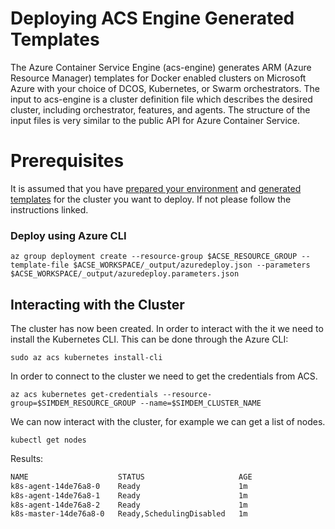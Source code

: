 # Deploying ACS Engine Generated Templates

The Azure Container Service Engine (acs-engine) generates ARM (Azure
Resource Manager) templates for Docker enabled clusters on Microsoft
Azure with your choice of DCOS, Kubernetes, or Swarm
orchestrators. The input to acs-engine is a cluster definition file
which describes the desired cluster, including orchestrator, features,
and agents. The structure of the input files is very similar to the
public API for Azure Container Service.

# Prerequisites

It is assumed that you
have [prepared your environment](../preparation/script.md)
and [generated templates](../generate/script.md) for the cluster you
want to deploy. If not please follow the instructions linked.

### Deploy using Azure CLI

```
az group deployment create --resource-group $ACSE_RESOURCE_GROUP --template-file $ACSE_WORKSPACE/_output/azuredeploy.json --parameters $ACSE_WORKSPACE/_output/azuredeploy.parameters.json
```

## Interacting with the Cluster

The cluster has now been created. In order to interact with the it we
need to install the Kubernetes CLI. This can be done through the Azure
CLI:

```
sudo az acs kubernetes install-cli
```

In order to connect to the cluster we need to get the credentials from
ACS.

```
az acs kubernetes get-credentials --resource-group=$SIMDEM_RESOURCE_GROUP --name=$SIMDEM_CLUSTER_NAME
```
               
We can now interact with the cluster, for example we can get a list of
nodes.

```
kubectl get nodes
```

Results:

```expected_similarity=0.2
NAME                    STATUS                     AGE
k8s-agent-14de76a8-0    Ready                      1m
k8s-agent-14de76a8-1    Ready                      1m
k8s-agent-14de76a8-2    Ready                      1m
k8s-master-14de76a8-0   Ready,SchedulingDisabled   1m
```

